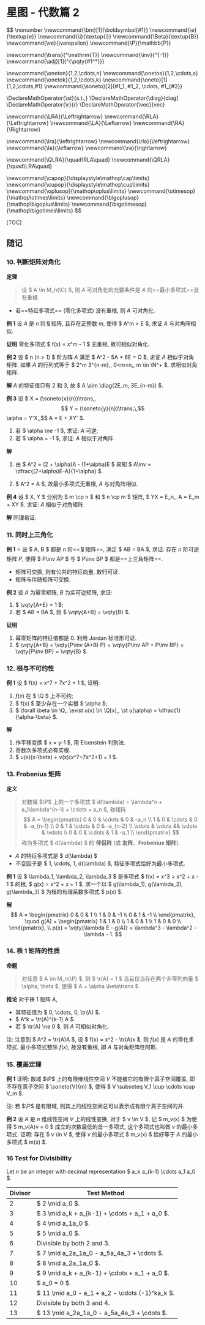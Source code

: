 <h1>星图 - 代数篇 2</h1>

$$
\nonumber
\newcommand{\bm}[1]{\boldsymbol{#1}}
\newcommand{\e}{\textup{e}}
\newcommand{\i}{\textup{i}}
\newcommand{\Beta}{\textup{B}}
\newcommand{\ve}{\varepsilon}
\newcommand{\P}{\mathbb{P}}

\newcommand{\trans}{^\mathrm{T}}
\newcommand{\inv}{^{-1}}
\newcommand{\adj}[1]{^{\pqty{#1^*}}}

\newcommand{\oneton}{1,2,\cdots,n}
\newcommand{\onetos}{1,2,\cdots,s}
\newcommand{\onetok}{1,2,\cdots,k}
\newcommand{\oneto}[1]{1,2,\cdots,#1}
\newcommand{\soneto}[2]{#1_1, #1_2, \cdots, #1_{#2}}

\DeclareMathOperator{\st}{s.t.\,}
\DeclareMathOperator{\diag}{diag}
\DeclareMathOperator{\r}{r}
\DeclareMathOperator{\vec}{vec}

\newcommand{\LRA}{\Leftrightarrow}
\newcommand{\RLA}{\Leftrightarrow}
\newcommand{\LA}{\Leftarrow}
\newcommand{\RA}{\Rightarrow}

\newcommand{\lra}{\leftrightarrow}
\newcommand{\rla}{\leftrightarrow}
\newcommand{\la}{\leftarrow}
\newcommand{\ra}{\rightarrow}

\newcommand{\QLRA}{\quad\RLA\quad}
\newcommand{\QRLA}{\quad\LRA\quad}

\newcommand{\capop}{\displaystyle\mathop\cap\limits}
\newcommand{\cupop}{\displaystyle\mathop\cup\limits}
\newcommand{\oplusop}{\mathop\oplus\limits}
\newcommand{\otimesop}{\mathop\otimes\limits}
\newcommand{\bigoplusop}{\mathop\bigoplus\limits}
\newcommand{\bigotimesop}{\mathop\bigotimes\limits}
$$

[TOC]

## 随记

### 10. 判断矩阵对角化

**定理**

> 设 $ A \in M_n(\C) $, 则 $A$ 可对角化的充要条件是 $A$ 的==最小多项式==没有重根.

- 若==特征多项式== (零化多项式) 没有重根, 则 $A$ 可对角化.

**例 1** 设 $A$ 是 $n$ 阶复矩阵, 且存在正整数 $m$, 使得 $ A^m = E $, 求证 $A$ 与对角阵相似.

**证明** 零化多项式 $ f(x) = x^m - 1 $ 无重根, 故可相似对角化.



**例 2** 设 $ n (n > 1) $ 阶方阵 $A$ 满足 $ A^2 - 5A + 6E = O $, 求证 $A$ 相似于对角矩阵. 如果 $A$ 的行列式等于 $ 2^m 3^{n-m},\, 0<m<n,\, m \in \N^+ $, 求相似对角矩阵.

**解** $A$ 的特征值只有 $2$ 和 $3$, 故 $ A \sim \diag(2E_m, 3E_{n-m}) $.



**例 3** 设 $ X = (\soneto{x}{n})\trans,\,$$ Y = (\soneto{y}{n})\trans,\,$$ \alpha = Y'X,\,$$ A = E + XY' $.

1. 若 $ \alpha \ne -1 $, 求证: $A$ 可逆;
2. 若 $ \alpha = -1 $, 求证: $A$ 相似于对角阵.

**解**

1. 由 $ A^2 = (2 + \alpha)A - (1+\alpha)E $ 易知 $ A\inv = \dfrac{(2+\alpha)E-A}{1+\alpha} $.

2. $ A^2 = A $, 故最小多项式无重根, $A$ 与对角阵相似.



**例 4** 设 $ X, Y $ 分别为 $ m \cp n $ 和 $ n \cp m $ 矩阵, $ YX = E_n,\, A = E_m + XY $. 求证: $A$ 相似于对角矩阵.

**解** 同理易证.



### 11. 同时上三角化

**例 1** :star: 设 $ A, B $ 都是 $n$ 阶==复矩阵==, 满足 $ AB = BA $, 求证: 存在 $n$ 阶可逆矩阵 $P$, 使得 $ P\inv AP $ 与 $ P\inv BP $ 都是==上三角矩阵==.

- 矩阵可交换, 则有公共的特征向量. 数归可证.
- 矩阵与伴随矩阵可交换.



**例 2** 设 $A$ 为幂零矩阵, $B$ 为实可逆矩阵, 求证:

1. $ \vqty{A+E} = 1 $;
2. 若 $ AB = BA $, 则 $ \vqty{A+B} = \vqty{B} $.

**证明**

1. 幂零矩阵的特征值都是 $0$. 利用 Jordan 标准形可证.
2. $ \vqty{A+B} = \vqty{P\inv (A+B) P} = \vqty{P\inv AP + P\inv BP} = \vqty{P\inv BP} = \vqty{B} $.



### 12. 根与不可约性

**例 1** 设 $ f(x) = x^7 + 7x^2 + 1 $, 证明:

1. $f(x)$ 在 $ \Q $ 上不可约;
2. $ f(x) $ 至少存在一个实根 $ \alpha $;
3. $ \forall \beta \in \Q,\, \exist u(x) \in \Q[x],\, \st u(\alpha) = \dfrac{1}{\alpha-\beta} $.

**解**

1. 作平移变换 $ x = y-1 $, 用 Eisenstein 判别法.
2. 奇数次多项式必有实根.
3. $ u(x)(x-\beta) + v(x)(x^7+7x^2+1) = 1 $.



### 13. Frobenius 矩阵

**定义**

> 对数域 $\P$ 上的一个多项式 $ d(\lambda) = \lambda^n + a_1\lambda^{n-1} + \cdots + a_n $, 称矩阵
> $$
> A = \begin{pmatrix}
> 0 & 0 & \cdots & 0 & -a_n \\
> 1 & 0 & \cdots & 0 & -a_{n-1} \\
> 0 & 1 & \cdots & 0 & -a_{n-2} \\
> \vdots & \vdots && \vdots & \vdots \\
> 0 & 0 & \cdots & 1 & -a_1 \\
> \end{pmatrix}
> $$
> 称为多项式 $ d(\lambda) $ 的 **伴侣阵** (或 **友阵**、**Frobenius 矩阵**).

- $A$ 的特征多项式是 $ d(\lambda) $
- 不变因子是 $ 1, \cdots, 1, d(\lambda) $, 特征多项式恰好为最小多项式.

**例 1** 设 $ \lambda_1, \lambda_2, \lambda_3 $ 是多项式 $ f(x) = x^3 + x^2 + x - 1 $ 的根, $ g(x) = x^2 + x + 1 $, 求一个以 $ g(\lambda_1), g(\lambda_2), g(\lambda_3) $ 为根的有理系数多项式 $ p(x) $.

**解**
$$
A = \begin{pmatrix}
0 & 0 & 1 \\
1 & 0 & -1 \\
0 & 1 & -1 \\
\end{pmatrix},
\quad
g(A) = \begin{pmatrix}
1 & 1 & 0 \\
1 & 0 & 1 \\
1 & 0 & 0 \\
\end{pmatrix},
\\
p(x) = \vqty{\lambda E - g(A)}
= \lambda^3 - \lambda^2 - \lambda - 1.
$$



### 14. 秩 $1$ 矩阵的性质

**命题**

> 对任意 $ A \in M_n(\P) $, 则 $ \r(A) = 1 $ 当且仅当存在两个非零列向量 $ \alpha, \beta $, 使得 $ A = \alpha \beta\trans $.

**推论**	对于秩 $1$ 矩阵 $A$,

- 其特征值为 $ 0, \cdots, 0, \tr(A) $.
- $ A^k = \tr(A)^{k-1} A $.
- 若 $ \tr(A) \ne 0 $, 则 $A$ 可相似对角化.

注: 注意到 $ A^2 = \tr(A)A $, 设 $ f(x) = x^2 - \tr(A)x $, 则 $f(x)$ 是 $A$ 的零化多项式. 最小多项式整除 $f(x)$, 故没有重根, 即 $A$ 与对角矩阵性阿斯.



### 15. 覆盖定理

**例 1**	证明: 数域 $\P$ 上的有限维线性空间 $V$ 不能被它的有限个真子空间覆盖, 即不存在真子空间 $ \soneto{V}{m} $, 使得 $ V \subseteq V_1 \cup \cdots \cup V_m $.

注: 若 $\P$ 是有限域, 则其上的线性空间总可以表示成有限个真子空间的并.



**例 2**	设 $A$ 是 $n$ 维线性空间 $V$ 上的线性变换, 对于 $ v \in V $, 记 $ m_v(x) $ 为使得 $ m_v(A)v = 0 $ 成立的次数最低的首一多项式, 这个多项式也叫做 $v$ 的最小多项式. 证明: 存在 $ v \in V $, 使得 $v$ 的最小多项式 $ m_v(x) $ 恰好等于 $A$ 的最小多项式 $ m(x) $.



### 16	Test for Divisibility

Let $n$ be an integer with decimal representation $ a_k a_{k-1} \cdots a_1 a_0 $.

| Divisor | Test Method                                     |
| ------- | ----------------------------------------------- |
| $2$     | $ 2 \mid a_0 $.                                 |
| $3$     | $ 3 \mid a_k + a_{k-1} + \cdots + a_1 + a_0 $.  |
| $4$     | $ 4 \mid a_1a_0 $.                              |
| $5$     | $ 5 \mid a_0 $.                                 |
| $6$     | Divisible by both $2$ and $3$.                  |
| $7$     | $ 7 \mid a_2a_1a_0 - a_5a_4a_3 + \cdots $.      |
| $8$     | $ 8 \mid a_2a_1a_0 $.                           |
| $9$     | $ 9 \mid a_k + a_{k-1} + \cdots + a_1 + a_0 $.  |
| $10$    | $ a_0 = 0 $.                                    |
| $11$    | $ 11 \mid a_0 - a_1 + a_2 - \cdots (-1)^ka_k $. |
| $12$    | Divisible by both $3$ and $4$.                  |
| $13$    | $ 13 \mid a_2a_1a_0 - a_5a_4a_3 + \cdots $.     |





























